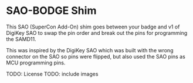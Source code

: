 # SAO-BODGE Shim

This SAO (SuperCon Add-On) shim goes between your badge and v1 of DigiKey SAO to swap the pin order and break out the pins for programming the SAMD11.

This was inspired by the DigiKey SAO which was built with the wrong connector on the SAO so pins were flipped, but also used the SAO pins as MCU programming pins. 

TODO: License
TODO: include images

